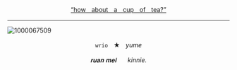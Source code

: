 <p align="center">
  <a href="https://genshin-impact.fandom.com/wiki/Wriothesley">“howㅤaboutㅤaㅤcupㅤofㅤtea?”</a>
</p>

___
![1000067509](https://github.com/user-attachments/assets/235deb4b-9a12-43fe-aec6-982b70b7db24)

<p align="center"><code>wrio</code>ㅤ★ㅤ<em>yume</em></p>

<p align="center"><em>𝐫𝐮𝐚𝐧 𝐦𝐞𝐢ㅤㅤkinnie.</em></p>
